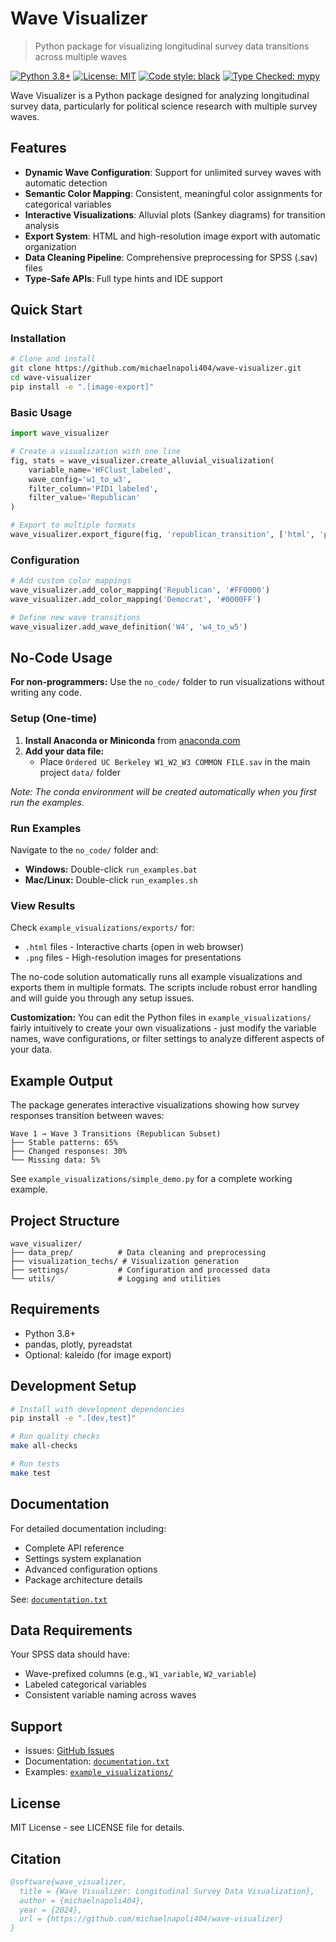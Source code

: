 # Wave Visualizer

> Python package for visualizing longitudinal survey data transitions across multiple waves

[![Python 3.8+](https://img.shields.io/badge/python-3.8+-blue.svg)](https://www.python.org/downloads/)
[![License: MIT](https://img.shields.io/badge/License-MIT-yellow.svg)](https://opensource.org/licenses/MIT)
[![Code style: black](https://img.shields.io/badge/code%20style-black-000000.svg)](https://github.com/psf/black)
[![Type Checked: mypy](https://img.shields.io/badge/type--checked-mypy-blue)](https://mypy-lang.org/)

Wave Visualizer is a Python package designed for analyzing longitudinal survey data, particularly for political science research with multiple survey waves.

## Features

- **Dynamic Wave Configuration**: Support for unlimited survey waves with automatic detection
- **Semantic Color Mapping**: Consistent, meaningful color assignments for categorical variables  
- **Interactive Visualizations**: Alluvial plots (Sankey diagrams) for transition analysis
- **Export System**: HTML and high-resolution image export with automatic organization
- **Data Cleaning Pipeline**: Comprehensive preprocessing for SPSS (.sav) files
- **Type-Safe APIs**: Full type hints and IDE support

## Quick Start

### Installation

```bash
# Clone and install
git clone https://github.com/michaelnapoli404/wave-visualizer.git
cd wave-visualizer
pip install -e ".[image-export]"
```

### Basic Usage

```python
import wave_visualizer

# Create a visualization with one line
fig, stats = wave_visualizer.create_alluvial_visualization(
    variable_name='HFClust_labeled',
    wave_config='w1_to_w3',
    filter_column='PID1_labeled',
    filter_value='Republican'
)

# Export to multiple formats
wave_visualizer.export_figure(fig, 'republican_transition', ['html', 'png'])
```

### Configuration

```python
# Add custom color mappings
wave_visualizer.add_color_mapping('Republican', '#FF0000')
wave_visualizer.add_color_mapping('Democrat', '#0000FF')

# Define new wave transitions
wave_visualizer.add_wave_definition('W4', 'w4_to_w5')
```

## No-Code Usage

**For non-programmers:** Use the `no_code/` folder to run visualizations without writing any code.

### Setup (One-time)
1. **Install Anaconda or Miniconda** from [anaconda.com](https://www.anaconda.com/products/distribution)
2. **Add your data file:**
   - Place `Ordered UC Berkeley W1_W2_W3 COMMON FILE.sav` in the main project `data/` folder

*Note: The conda environment will be created automatically when you first run the examples.*

### Run Examples
Navigate to the `no_code/` folder and:

- **Windows:** Double-click `run_examples.bat`
- **Mac/Linux:** Double-click `run_examples.sh`

### View Results
Check `example_visualizations/exports/` for:
- `.html` files - Interactive charts (open in web browser)
- `.png` files - High-resolution images for presentations

The no-code solution automatically runs all example visualizations and exports them in multiple formats. The scripts include robust error handling and will guide you through any setup issues.

**Customization:** You can edit the Python files in `example_visualizations/` fairly intuitively to create your own visualizations - just modify the variable names, wave configurations, or filter settings to analyze different aspects of your data.

## Example Output

The package generates interactive visualizations showing how survey responses transition between waves:

```
Wave 1 → Wave 3 Transitions (Republican Subset)
├── Stable patterns: 65%
├── Changed responses: 30% 
└── Missing data: 5%
```

See `example_visualizations/simple_demo.py` for a complete working example.

## Project Structure

```
wave_visualizer/
├── data_prep/          # Data cleaning and preprocessing
├── visualization_techs/ # Visualization generation
├── settings/           # Configuration and processed data
└── utils/              # Logging and utilities
```

## Requirements

- Python 3.8+
- pandas, plotly, pyreadstat
- Optional: kaleido (for image export)

## Development Setup

```bash
# Install with development dependencies
pip install -e ".[dev,test]"

# Run quality checks
make all-checks

# Run tests
make test
```

## Documentation

For detailed documentation including:
- Complete API reference
- Settings system explanation
- Advanced configuration options
- Package architecture details

See: [`documentation.txt`](documentation.txt)

## Data Requirements

Your SPSS data should have:
- Wave-prefixed columns (e.g., `W1_variable`, `W2_variable`)
- Labeled categorical variables
- Consistent variable naming across waves

## Support

- Issues: [GitHub Issues](https://github.com/michaelnapoli404/wave-visualizer/issues)
- Documentation: [`documentation.txt`](documentation.txt)
- Examples: [`example_visualizations/`](example_visualizations/)

## License

MIT License - see LICENSE file for details.

## Citation

```bibtex
@software{wave_visualizer,
  title = {Wave Visualizer: Longitudinal Survey Data Visualization},
  author = {michaelnapoli404},
  year = {2024},
  url = {https://github.com/michaelnapoli404/wave-visualizer}
}
``` 